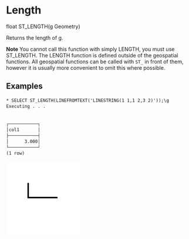 # Length #

float ST_LENGTH(g Geometry)

Returns the length of g.

**Note** You cannot call this function with simply LENGTH, you must use ST_LENGTH. The LENGTH function is defined outside of the geospatial functions. All geospatial functions can be called with `ST_` in front of them, however it is usually more convenient to omit this where possible.

## Examples ##

    * SELECT ST_LENGTH(LINEFROMTEXT('LINESTRING(1 1,1 2,3 2)'));\g
    Executing . . .


    ┌───────────┐
    │col1       │
    ├───────────┤
    │      3.000│
    └───────────┘
    (1 row)

![Length](length.svg)
